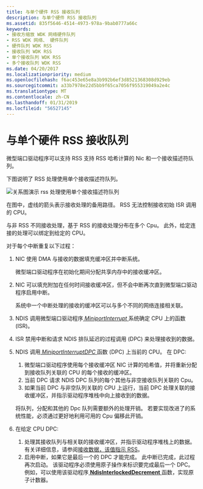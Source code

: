 ```yaml
---
title: 与单个硬件 RSS 接收队列
description: 与单个硬件 RSS 接收队列
ms.assetid: 835f5646-4514-4973-978a-9bab0777a66c
keywords:
- 接收方缩放 WDK 网络硬件队列
- RSS WDK 网络、 硬件队列
- 硬件队列 WDK RSS
- 接收队列 WDK RSS
- 单个接收队列 WDK RSS
- 多个接收队列 WDK RSS
ms.date: 04/20/2017
ms.localizationpriority: medium
ms.openlocfilehash: f6ac453e65e8a3b992b6ef3d8521368308d929eb
ms.sourcegitcommit: a33b7978e22d5bb9f65ca7056f955319049a2e4c
ms.translationtype: MT
ms.contentlocale: zh-CN
ms.lasthandoff: 01/31/2019
ms.locfileid: "56527145"
---
```

# <a name="rss-with-a-single-hardware-receive-queue"></a>与单个硬件 RSS 接收队列





微型端口驱动程序可以支持 RSS 支持 RSS 哈希计算的 Nic 和一个接收描述符队列。

下图说明了 RSS 处理使用单个接收描述符队列。

![关系图演示 rss 处理使用单个接收描述符队列](images/rssswstack.png)

在图中，虚线的箭头表示接收处理的备用路径。 RSS 无法控制接收初始 ISR 调用的 CPU。

与非 RSS 不同接收处理，基于 RSS 的接收处理分布在多个 Cpu。 此外，给定连接的处理可以绑定到给定的 CPU。

对于每个中断重复以下过程：

1.  NIC 使用 DMA 与接收的数据填充缓冲区并中断系统。

    微型端口驱动程序在初始化期间分配共享内存中的接收缓冲区。

2.  NIC 可以填充附加在任何时间接收缓冲区，但不会中断再次直到微型端口驱动程序启用中断。

    系统中一个中断处理的接收的缓冲区可以与多个不同的网络连接相关联。

3.  NDIS 调用微型端口驱动程序[ *MiniportInterrupt* ](https://msdn.microsoft.com/library/windows/hardware/ff559395)系统确定 CPU 上的函数 (ISR)。

4.  ISR 禁用中断和请求 NDIS 排队延迟的过程调用 (DPC) 来处理接收到的数据。

5.  NDIS 调用[ *MiniportInterruptDPC* ](https://msdn.microsoft.com/library/windows/hardware/ff559398)函数 (DPC) 上当前的 CPU。 在 DPC:

    1.  微型端口驱动程序使用每个接收缓冲区 NIC 计算的哈希值，并将重新分配到接收队列关联的 CPU 的每个接收的缓冲区。
    2.  当前 DPC 请求 NDIS DPC 队列的每个其他与非空接收队列关联的 Cpu。
    3.  如果当前 DPC 与非空队列关联的 CPU 上运行，当前 DPC 处理关联的接收缓冲区，并指示驱动程序堆栈中向上接收到的数据。

    将队列，分配和其他的 Dpc 队列需要额外的处理开销。 若要实现改进了的系统性能，必须通过更好地利用可用的 Cpu 偏移此开销。

6.  在给定 CPU DPC:
    1.  处理其接收队列与相关联的接收缓冲区，并指示驱动程序堆栈上的数据。 有关详细信息，请参阅[接收数据，该值指示 RSS](indicating-rss-receive-data.md)。
    2.  启用中断，如果它是最后一个的 DPC 才能完成。 此中断已完成，此过程再次启动。 该驱动程序必须使用原子操作来标识要完成最后一个 DPC。 例如，可以使用该驱动程序[ **NdisInterlockedDecrement** ](https://msdn.microsoft.com/library/windows/hardware/ff562751)函数，实现原子计数器。

 

 





